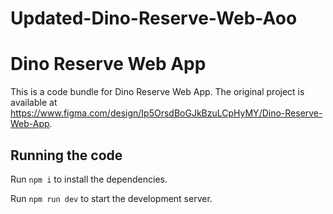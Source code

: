 
# Updated-Dino-Reserve-Web-Aoo

  # Dino Reserve Web App

  This is a code bundle for Dino Reserve Web App. The original project is available at https://www.figma.com/design/Ip5OrsdBoGJkBzuLCpHyMY/Dino-Reserve-Web-App.

  ## Running the code

  Run `npm i` to install the dependencies.

  Run `npm run dev` to start the development server.
  

